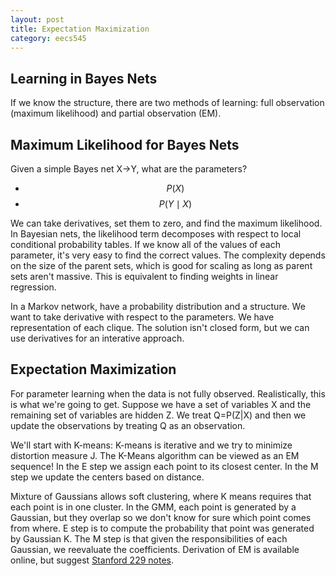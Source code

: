 ```yaml
---
layout: post
title: Expectation Maximization
category: eecs545
---
```

## Learning in Bayes Nets
If we know the structure, there are two methods of learning: full observation (maximum likelihood) and partial observation (EM). 

## Maximum Likelihood for Bayes Nets
Given a simple Bayes net X->Y, what are the parameters?

* $$P(X)$$
* $$P(Y \mid X)$$

We can take derivatives, set them to zero, and find the maximum likelihood. In Bayesian nets, the likelihood term decomposes with respect to local conditional probability tables. If we know all of the values of each parameter, it's very easy to find the correct values. The complexity depends on the size of the parent sets, which is good for scaling as long as parent sets aren't massive. This is equivalent to finding weights in linear regression. 

In a Markov network, have a probability distribution and a structure. We want to take derivative with respect to the parameters. We have representation of each clique. The solution isn't closed form, but we can use derivatives for an interative approach. 

## Expectation Maximization
For parameter learning when the data is not fully observed. Realistically, this is what we're going to get. Suppose we have a set of variables X and the remaining set of variables are hidden Z. We treat Q=P(Z|X) and then we update the observations by treating Q as an observation. 

We'll start with K-means: K-means is iterative and we try to minimize distortion measure J. The K-Means algorithm can be viewed as an EM sequence! In the E step we assign each point to its closest center. In the M step we update the centers based on distance. 

Mixture of Gaussians allows soft clustering, where K means requires that each point is in one cluster. In the GMM, each point is generated by a Gaussian, but they overlap so we don't know for sure which point comes from where. E step is to compute the probability that point was generated by Gaussian K. The M step is that given the responsibilities of each Gaussian, we reevaluate the coefficients. Derivation of EM is available online, but suggest [Stanford 229 notes](http://cs229.stanford.edu/notes/cs229-notes8.pdf). 
